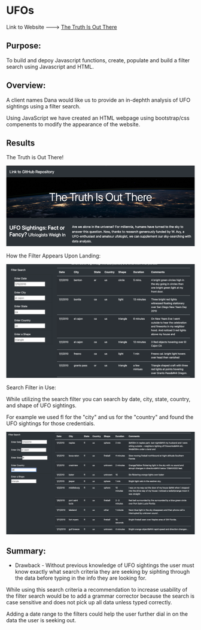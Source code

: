 # UFOs

Link to Website ---> [The Truth Is Out There](https://aborden23.github.io/UFOs/)

## Purpose:

To build and depoy Javascript functions, create, populate and build a filter search using Javascript and HTML.

## Overview:

A client names Dana would like us to provide an in-dephth analysis of UFO sightings using a filter search. 

Using JavaScript we have created an HTML webpage using bootstrap/css compenents to modify the appearance of the website.

## Results

The Truth is Out There!

![This is an image](https://github.com/ABorden23/UFOs/blob/main/static/images/html%20page%20preview.jpeg)

How the Filter Appears Upon Landing:

![This is an image](https://github.com/ABorden23/UFOs/blob/main/static/images/filter%20website%20preview.jpeg)

Search Filter in Use:

While utilizing the search filter you can search by date, city, state, country, and shape of UFO sightings. 

For example we used fl for the "city" and us for the "country" and found the UFO sightings for those credentials.

![This is an image](https://github.com/ABorden23/UFOs/blob/main/static/images/html%20page%20search%20filter.jpeg)

## Summary:

* Drawback - Without previous knowledge of UFO sightings the user must know exactly what search criteria they are seeking by siphting through the data before typing in the info they are looking for. 

While using this search criteria a recommendation to increase usability of the filter search would be to add a grammar corrector because the search is case sensitive and does not pick up all data unless typed correctly.

Adding a date range to the filters could help the user further dial in on the data the user is seeking out.
